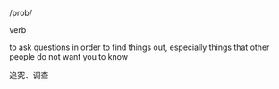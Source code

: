 /prob/

verb

to ask questions in order to find things out, especially things that other people do not want you to know

追究、调查